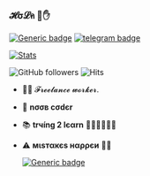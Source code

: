 ### 𝓗σ𝓛ค  💜✋

[![Generic badge](https://img.shields.io/badge/REACHME-@-<COLOR>.svg)](https://github.com/P-Phreak) [![telegram badge](https://img.shields.io/badge/Predator-30302f?style=flat&logo=telegram)](https://telegram.dog/P-Phreak)

[![Stats](https://github-readme-stats.vercel.app/api?username=P-Phreak&hide=prs&count_private=true&show_icons=true&theme=algolia)](https://github.com/anuraghazra/github-readme-stats)


                
![GitHub followers](https://img.shields.io/github/followers/P-Phreak?style=social)     ![Hits](https://hits.seeyoufarm.com/api/count/incr/badge.svg?url=https://github.com/P-Phreak/)

- 👨‍💼 𝓕𝓻𝓮𝓮𝓵𝓪𝓷𝓬𝓮  𝔀𝓸𝓻𝓴𝓮𝓻.
- 🌚 <b>nσσв cσdєr</b>
- 📚 <b>trчíng 2 lєαrn</b> 🚶🏻‍♂️🚶🏻‍♂️
- ⚠️ <b>мιѕтαкєѕ нαρρєи</b> 🤷‍♂️

  [![Generic badge](https://img.shields.io/badge/AnyㅤDσυႦƚʂ..ㅤping@-TeleRoidGroup-RED.svg)](https://telegram.dog/TeleRoidGroup)
